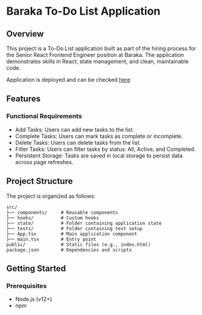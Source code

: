 # Baraka To-Do List Application

## Overview

This project is a To-Do List application built as part of the hiring process for the Senior React Frontend Engineer position at Baraka. The application demonstrates skills in React, state management, and clean, maintainable code.

Application is deployed and can be checked [here](https://baraka-todo.vercel.app/)

## Features

### Functional Requirements

- Add Tasks: Users can add new tasks to the list.
- Complete Tasks: Users can mark tasks as complete or incomplete.
- Delete Tasks: Users can delete tasks from the list.
- Filter Tasks: Users can filter tasks by status: All, Active, and Completed.
- Persistent Storage: Tasks are saved in local storage to persist data across page refreshes.

## Project Structure

The project is organized as follows:

```
src/
├── components/     # Reusable components
├── hooks/          # Custom hooks
├── state/          # Folder containing application state
├── tests/          # Folder containing test setup
├── App.tsx         # Main application component
├── main.tsx        # Entry point
public/             # Static files (e.g., index.html)
package.json        # Dependencies and scripts
```

## Getting Started

### Prerequisites

- Node.js (v12+)
- npm
